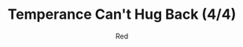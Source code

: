 ---
media: "images/rounds/round_4_2/temperance_cant_hug_back_4.png"
media_type: image
title: Temperance Can't Hug Back (4/4)
author: Red
desc: Temperance laments their inability to hug Rolf Shepherd back.
---